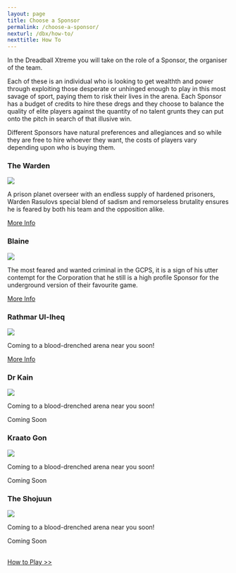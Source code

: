 ```yaml
---
layout: page
title: Choose a Sponsor
permalink: /choose-a-sponsor/
nexturl: /dbx/how-to/
nexttitle: How To
---
```


<!-- for each faction -->

In the Dreadball Xtreme you will take on the role of a Sponsor, the organiser of the team.

Each of these is an individual who is looking to get wealthth and power through exploiting those desperate or unhinged enough to play in this most savage of sport, paying them to risk their lives in the arena. Each Sponsor has a budget of credits to hire these dregs and they choose to balance the quality of elite players against the quantity of no talent grunts they can put onto the pitch in search of that illusive win.

Different Sponsors have natural preferences and allegiances and so while they are free to hire whoever they want, the costs of players vary depending upon who is buying them.

<!-- Content Row -->
<div class="row">
<div class="col-md-4">
<h3>The Warden</h3>
<a href="warden/"><img src="../img/Zee Pirate_color-head.png" class="pull-left img-responsive " /></a>
<p>A prison planet overseer with an endless supply of hardened prisoners, Warden Rasulovs special blend of sadism and remorseless brutality ensures he is feared by both his team and the opposition alike.</p>
<a class="btn btn-default" href="warden/">More Info</a>
</div>
<!-- /.col-md-4 -->
 <div class="col-md-4">
<h3>Blaine</h3>
<a href="blaine/"><img src="../img/Zee Pirate_color-head.png" class="pull-left img-responsive " /></a>
<p>The most feared and wanted criminal in the GCPS, it is a sign of his utter contempt for the Corporation that he still is a high profile Sponsor for the underground version of their favourite game.  </p>
<a class="btn btn-default" href="blaine/">More Info</a>
</div>
<!-- /.col-md-4 -->
 <div class="col-md-4">
<h3>Rathmar Ul-Iheq</h3>
<a href="zees/"><img src="../img/Zee Pirate_color-head.png" class="pull-left img-responsive " /></a>
<p>Coming to a blood-drenched arena near you soon!</p>
<a class="btn btn-default" href="blaine/">More Info</a>
</div>
<!-- /.col-md-4 -->
</div>
<!-- /.row -->

<!-- Content Row -->
<div class="row">
<div class="col-md-4">
<h3>Dr Kain</h3>
<a href="zees/"><img src="../img/Zee Pirate_color-head.png" class="pull-left img-responsive " /></a>
<p>Coming to a blood-drenched arena near you soon!</p>
<a class="btn btn-default">Coming Soon</a>
</div>
<!-- /.col-md-4 -->
 <div class="col-md-4">
<h3>Kraato Gon</h3>
<a href="zees/"><img src="../img/Zee Pirate_color-head.png" class="pull-left img-responsive " /></a>
<p>Coming to a blood-drenched arena near you soon!</p>
<a class="btn btn-default">Coming Soon</a>
</div>
<!-- /.col-md-4 -->
 <div class="col-md-4">
<h3>The Shojuun</h3>
<a href="zees/"><img src="../img/Zee Pirate_color-head.png" class="pull-left img-responsive " /></a>
<p>Coming to a blood-drenched arena near you soon!</p>
<a class="btn btn-default">Coming Soon</a>
</div>
<!-- /.col-md-4 -->
</div>
<!-- /.row -->



<div class="clearfix">&nbsp;</div>

<p><a href="blaine/" class="btn btn-success btn-lg">How to Play >></a></p>

<div class="clearfix">&nbsp;</div>

